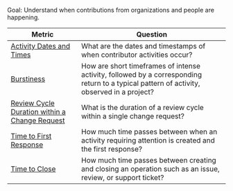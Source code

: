 
Goal: Understand when contributions from organizations and people are happening.


Metric | Question
--- | ---
[Activity Dates and Times](activity-dates-and-times.md) | What are the dates and timestamps of when contributor activities occur?
[Burstiness](burstiness.md) | How are short timeframes of intense activity, followed by a corresponding return to a typical pattern of activity, observed in a project?
[Review Cycle Duration within a Change Request](review-cycle-duration-within-a-change-request.md) | What is the duration of a review cycle within a single change request?
[Time to First Response](time-to-first-response.md) | How much time passes between when an activity requiring attention is created and the first response?
[Time to Close](time-to-close.md) | How much time passes between creating and closing an operation such as an issue, review, or support ticket?  

